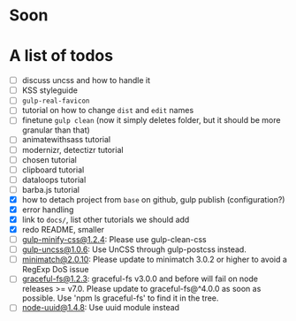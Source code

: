 # Soon

# A list of todos

- [ ] discuss uncss and how to handle it
- [ ] KSS styleguide
- [ ] `gulp-real-favicon`
- [ ] tutorial on how to change `dist` and `edit` names
- [ ] finetune `gulp clean` (now it simply deletes folder, but it should be more granular than that)
- [ ] animatewithsass tutorial
- [ ] modernizr, detectizr tutorial
- [ ] chosen tutorial
- [ ] clipboard tutorial
- [ ] dataloops tutorial
- [ ] barba.js tutorial
- [x] how to detach project from `base` on github, gulp publish (configuration?)
- [x] error handling
- [x] link to `docs/`, list other tutorials we should add
- [x] redo README, smaller
- [ ] gulp-minify-css@1.2.4: Please use gulp-clean-css
- [ ] gulp-uncss@1.0.6: Use UnCSS through gulp-postcss instead.
- [ ] minimatch@2.0.10: Please update to minimatch 3.0.2 or higher to avoid a RegExp DoS issue
- [ ] graceful-fs@1.2.3: graceful-fs v3.0.0 and before will fail on node releases >= v7.0. Please update to graceful-fs@^4.0.0 as soon as possible. Use 'npm ls graceful-fs' to find it in the tree.
- [ ] node-uuid@1.4.8: Use uuid module instead